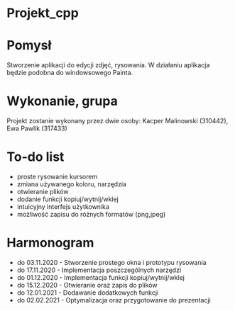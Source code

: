 # Projekt_cpp

# Pomysł
Stworzenie aplikacji do edycji zdjęć, rysowania. W działaniu aplikacja będzie podobna do windowsowego Painta.

# Wykonanie, grupa
Projekt zostanie wykonany przez dwie osoby: Kacper Malinowski (310442), Ewa Pawlik (317433)

# To-do list
- proste rysowanie kursorem
- zmiana używanego koloru, narzędzia
- otwieranie plików
- dodanie funkcji kopiuj/wytnij/wklej
- intuicyjny interfejs użytkownika
- możliwość zapisu do różnych formatów (png,jpeg)

# Harmonogram
- do 03.11.2020 - Stworzenie prostego okna i prototypu rysowania
- do 17.11.2020 - Implementacja poszczególnych narzędzi
- do 01.12.2020 - Implementacja funkcji kopiuj/wytnij/wklej
- do 15.12.2020 - Otwieranie oraz zapis do plików
- do 12.01.2021 - Dodawanie dodatkowych funkcji
- do 02.02.2021 - Optymalizacja oraz przygotowanie do prezentacji
